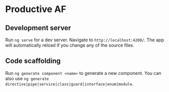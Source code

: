 # Productive AF


## Development server

Run `ng serve` for a dev server. Navigate to `http://localhost:4200/`. The app will automatically reload if you change any of the source files.

## Code scaffolding

Run `ng generate component <name>` to generate a new component. You can also use `ng generate directive|pipe|service|class|guard|interface|enum|module`.
